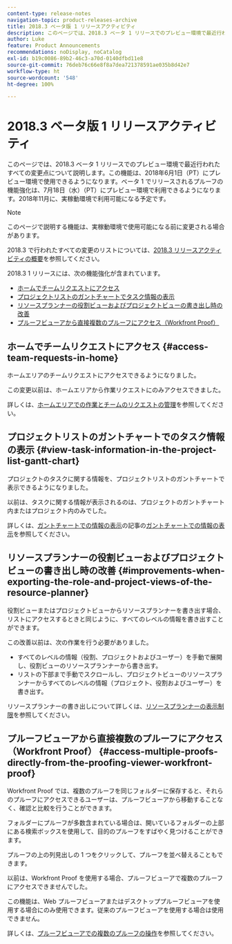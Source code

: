```yaml
---
content-type: release-notes
navigation-topic: product-releases-archive
title: 2018.3 ベータ版 1 リリースアクティビティ
description: このページでは、2018.3 ベータ 1 リリースでのプレビュー環境で最近行われたすべての変更点について説明します。この機能は、2018年6月1日（PT）にプレビュー環境で使用できるようになります。ベータ 1 でリリースされるプルーフの機能強化は、7月18日水曜日（PT）にプレビュー環境で利用できるようになります。2018年11月に、実稼動環境で利用可能になる予定です。
author: Luke
feature: Product Announcements
recommendations: noDisplay, noCatalog
exl-id: b19c0086-89b2-46c3-a70d-0140dfbd11e8
source-git-commit: 76deb76c66e8f8a7dea721378591ae035b8d42e7
workflow-type: ht
source-wordcount: '548'
ht-degree: 100%

---
```


# 2018.3 ベータ版 1 リリースアクティビティ

このページでは、2018.3 ベータ 1 リリースでのプレビュー環境で最近行われたすべての変更点について説明します。この機能は、2018年6月1日（PT）にプレビュー環境で使用できるようになります。ベータ 1 でリリースされるプルーフの機能強化は、7月18日（水）（PT）にプレビュー環境で利用できるようになります。2018年11月に、実稼動環境で利用可能になる予定です。

>[!NOTE]
>
>このページで説明する機能は、実稼動環境で使用可能になる前に変更される場合があります。

2018.3 で行われたすべての変更のリストについては、[2018.3 リリースアクティビティの概要](../../../../product-announcements/product-releases/quarterly-release-archive/2018.3-release-activity/2018.3-release-activity-overview.md)を参照してください。

2018.3 1 リリースには、次の機能強化が含まれています。

* [ホームでチームリクエストにアクセス](#access-team-requests-in-home)
* [プロジェクトリストのガントチャートでタスク情報の表示](#view-task-information-in-the-project-list-gantt-chart)
* [リソースプランナーの役割ビューおよびプロジェクトビューの書き出し時の改善](#improvements-when-exporting-the-role-and-project-views-of-the-resource-planner)
* [プルーフビューアから直接複数のプルーフにアクセス（Workfront Proof）](#access-multiple-proofs-directly-from-the-proofing-viewer-workfront-proof)

## ホームでチームリクエストにアクセス {#access-team-requests-in-home}

ホームエリアのチームリクエストにアクセスできるようになりました。

この変更以前は、ホームエリアから作業リクエストにのみアクセスできました。

詳しくは、[ホームエリアでの作業とチームのリクエストの管理](../../../../workfront-basics/using-home/using-the-home-area/manage-work-and-team-requests-home.md)を参照してください。

## プロジェクトリストのガントチャートでのタスク情報の表示 {#view-task-information-in-the-project-list-gantt-chart}

プロジェクトのタスクに関する情報を、プロジェクトリストのガントチャートで表示できるようになりました。 

以前は、タスクに関する情報が表示されるのは、プロジェクトのガントチャート内またはプロジェクト内のみでした。

詳しくは、[ガントチャートでの情報の表示](../../../../manage-work/gantt-chart/use-the-gantt-chart/view-info-in-gantt.md)の記事の[ガントチャートでの情報の表示](../../../../manage-work/gantt-chart/use-the-gantt-chart/view-info-in-gantt.md)を参照してください。

## リソースプランナーの役割ビューおよびプロジェクトビューの書き出し時の改善 {#improvements-when-exporting-the-role-and-project-views-of-the-resource-planner}

役割ビューまたはプロジェクトビューからリソースプランナーを書き出す場合、リストにアクセスするときと同じように、すべてのレベルの情報を書き出すことができます。

この改善以前は、次の作業を行う必要がありました。

* すべてのレベルの情報（役割、プロジェクトおよびユーザー）を手動で展開し、役割ビューのリソースプランナーから書き出す。
* リストの下部まで手動でスクロールし、プロジェクトビューのリソースプランナーからすべてのレベルの情報（プロジェクト、役割およびユーザー）を書き出す。

リソースプランナーの書き出しについて詳しくは、[リソースプランナーの表示制限](../../../../resource-mgmt/resource-planning/resource-planner-display-limitations.md)を参照してください。

## プルーフビューアから直接複数のプルーフにアクセス（Workfront Proof） {#access-multiple-proofs-directly-from-the-proofing-viewer-workfront-proof}

Workfront Proof では、複数のプルーフを同じフォルダーに保存すると、それらのプルーフにアクセスできるユーザーは、プルーフビューアから移動することなく、確認と比較を行うことができます。 

フォルダーにプルーフが多数含まれている場合は、開いているフォルダーの上部にある検索ボックスを使用して、目的のプルーフをすばやく見つけることができます。

プルーフの上の列見出しの 1 つをクリックして、プルーフを並べ替えることもできます。

以前は、Workfront Proof を使用する場合、プルーフビューアで複数のプルーフにアクセスできませんでした。

この機能は、Web プルーフビューアまたはデスクトッププルーフビューアを使用する場合にのみ使用できます。従来のプルーフビューアを使用する場合は使用できません。

詳しくは、[プルーフビューアでの複数のプルーフの操作](../../../../workfront-proof/wp-work-proofsfiles/review-proofs-wpv/work-with-multiple-proofs.md)を参照してください。
